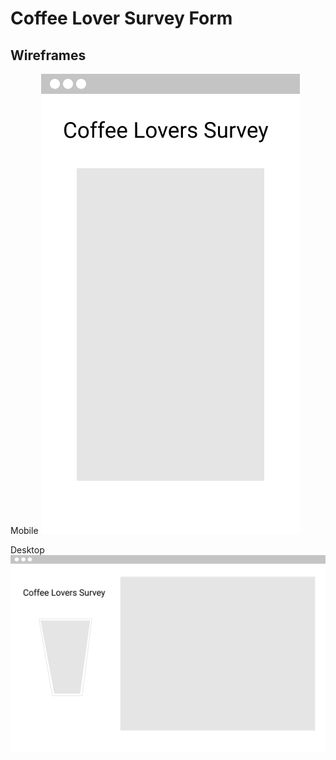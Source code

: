 # Coffee Lover Survey Form

## Wireframes<br>
Mobile
<img src="images/mobile-frame-view.png" alt="mobile-wireframe"><br>

Desktop
<img src="images/desktop-wireframe-view.png" alt="desktop-wireframe">